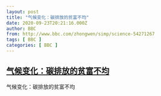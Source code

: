 ```yaml
---
layout: post
title: "气候变化：碳排放的贫富不均"
date: 2020-09-23T20:21:16.000Z
author: BBC
from: http://www.bbc.com/zhongwen/simp/science-54271267
tags: [ BBC ]
categories: [ BBC ]
---
```

<!--1600892476000-->
[气候变化：碳排放的贫富不均](http://www.bbc.com/zhongwen/simp/science-54271267)
------

<div>
气候变化：碳排放的贫富不均
</div>
